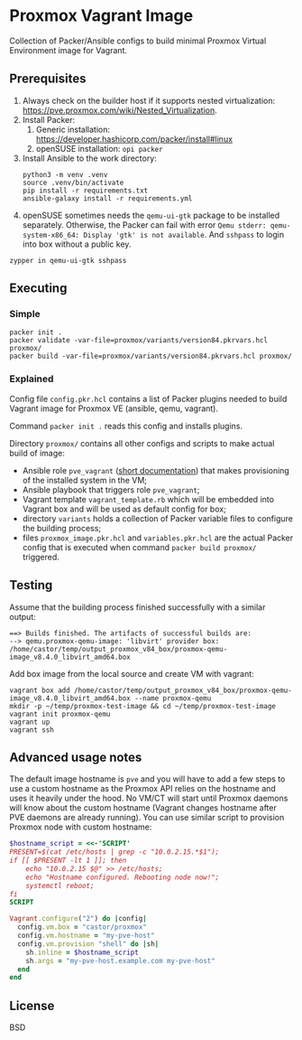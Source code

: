 # Proxmox Vagrant Image

Collection of Packer/Ansible configs to build minimal Proxmox Virtual Environment image for Vagrant.

## Prerequisites

1. Always check on the builder host if it supports nested virtualization: https://pve.proxmox.com/wiki/Nested_Virtualization.
2. Install Packer:
    1. Generic installation: https://developer.hashicorp.com/packer/install#linux
    2. openSUSE installation: `opi packer`
3. Install Ansible to the work directory:
   ```shell
   python3 -m venv .venv
   source .venv/bin/activate
   pip install -r requirements.txt
   ansible-galaxy install -r requirements.yml
   ```
4. openSUSE sometimes needs the `qemu-ui-gtk` package to be installed separately. Otherwise, the Packer can fail with error `Qemu stderr: qemu-system-x86_64: Display 'gtk' is not available`. And `sshpass` to login into box without a public key.
```shell
zypper in qemu-ui-gtk sshpass
```

## Executing

### Simple

```shell
packer init .
packer validate -var-file=proxmox/variants/version84.pkrvars.hcl proxmox/
packer build -var-file=proxmox/variants/version84.pkrvars.hcl proxmox/
```

### Explained

Config file `config.pkr.hcl` contains a list of Packer plugins needed to build Vagrant image for Proxmox VE (ansible, qemu, vagrant).

Command `packer init .` reads this config and installs plugins.

Directory `proxmox/` contains all other configs and scripts to make actual build of image:
- Ansible role `pve_vagrant` ([short documentation](./packer/proxmox/pve_vagrant/README.md)) that makes provisioning of the installed system in the VM;
- Ansible playbook that triggers role `pve_vagrant`;
- Vagrant template `vagrant_template.rb` which will be embedded into Vagrant box and will be used as default config for box;
- directory `variants` holds a collection of Packer variable files to configure the building process;
- files `proxmox_image.pkr.hcl` and `variables.pkr.hcl` are the actual Packer config that is executed when command `packer build proxmox/` triggered.

## Testing

Assume that the building process finished successfully with a similar output:
```
==> Builds finished. The artifacts of successful builds are:
--> qemu.proxmox-qemu-image: 'libvirt' provider box: /home/castor/temp/output_proxmox_v84_box/proxmox-qemu-image_v8.4.0_libvirt_amd64.box
```

Add box image from the local source and create VM with vagrant:
```shell
vagrant box add /home/castor/temp/output_proxmox_v84_box/proxmox-qemu-image_v8.4.0_libvirt_amd64.box --name proxmox-qemu
mkdir -p ~/temp/proxmox-test-image && cd ~/temp/proxmox-test-image
vagrant init proxmox-qemu
vagrant up
vagrant ssh
```

## Advanced usage notes

The default image hostname is `pve` and you will have to add a few steps to use a custom hostname as the Proxmox API relies on the hostname and uses it heavily under the hood. No VM/CT will start until Proxmox daemons will know about the custom hostname (Vagrant changes hostname after PVE daemons are already running). You can use similar script to provision Proxmox node with custom hostname:

```ruby
$hostname_script = <<-'SCRIPT'
PRESENT=$(cat /etc/hosts | grep -c "10.0.2.15.*$1");
if [[ $PRESENT -lt 1 ]]; then
    echo "10.0.2.15 $@" >> /etc/hosts;
    echo "Hostname configured. Rebooting node now!";
    systemctl reboot;
fi
SCRIPT

Vagrant.configure("2") do |config|
  config.vm.box = "castor/proxmox"
  config.vm.hostname = "my-pve-host"
  config.vm.provision "shell" do |sh|
    sh.inline = $hostname_script
    sh.args = "my-pve-host.example.com my-pve-host"
  end
end
```

## License

BSD
